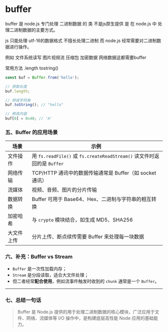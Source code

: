 # buffer

buffer 是 node.js 专门处理  二进制数据 的 类 不是js原生提供 是 在 node.js 中 处理二进制数据的主要方式。

js 只能处理 utf-16的数据格式 不擅长处理二进制 而 node.js 经常需要对二进制数据进行操作。

例如 文件系统读写  图片视频流 压缩包 加密数据 网络数据这都需要buffer  



常用方法  .length   tostring() 

```js
const buf = Buffer.from('hello');

// 获取长度
buf.length;

// 转成字符串
buf.toString(); // "hello"

// 修改内容
buf[0] = 0x48; // 'H'

```

### **五、Buffer 的应用场景**

| 场景       | 示例                                                         |
| ---------- | ------------------------------------------------------------ |
| 文件操作   | 用 `fs.readFile()` 或 `fs.createReadStream()` 读文件时返回的是 `Buffer` |
| 网络传输   | TCP/HTTP 通讯中的数据传输通常是 Buffer（如 socket 通讯）     |
| 流媒体     | 视频、音频、图片的分片传输                                   |
| 数据转换   | Buffer 可用于 Base64、Hex、二进制与字符串的相互转换          |
| 加密哈希   | 与 `crypto` 模块结合，如生成 MD5、SHA256                     |
| 大文件上传 | 分片上传、断点续传需要 Buffer 来处理每一块数据               |

### **六、补充：Buffer vs Stream**

- `Buffer` 是一次性加载内存；
- `Stream` 是分段读取，适合大文件处理；
- 但二者经常**配合使用**，例如流事件触发时收到的 `chunk` 通常是一个 `Buffer`。

------

### **七、总结一句话**

> Buffer 是 Node.js 提供的用于处理二进制数据的核心模块，广泛应用于文件、网络、流媒体等 I/O 操作中，是构建底层高性能 Node 应用的基础能力。